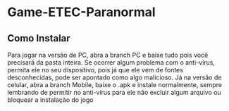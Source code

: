 # Game-ETEC-Paranormal

## Como Instalar

Para jogar na versão de PC, abra a branch PC e baixe tudo pois você precisará da pasta inteira. Se ocorrer algum problema com o anti-vírus, permita ele no seu dispositivo, pois já que ele vem de fontes desconhecidas, pode ser apontado como algo malicioso.
Já na versão de celular, abra a branch Mobile, baixe o .apk e instale normalmente, sempre lembrando de permitir no anti-vírus para ele não excluir algum arquivo ou bloquear a instalação do jogo
